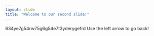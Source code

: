 ```yaml
---
layout: slide
title: "Welcome to our second slide!"
---
```

634ye7g54rw75g6g54e7t3yderygefrd
Use the left arrow to go back!
